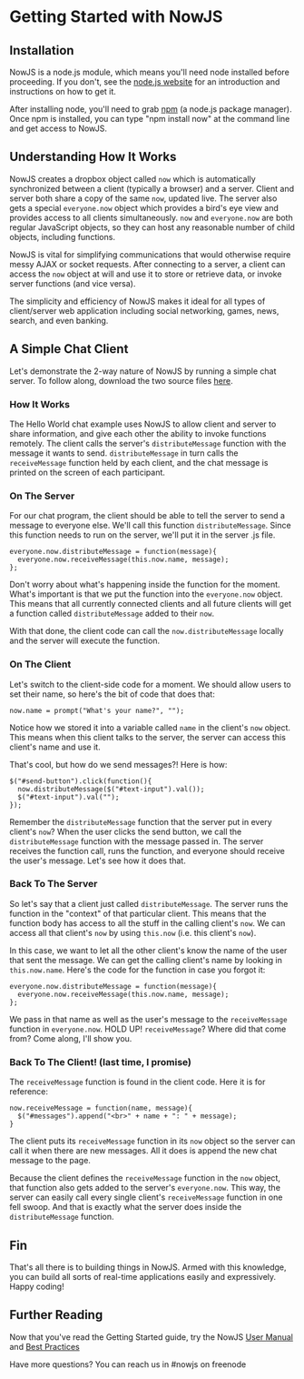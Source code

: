 Getting Started with NowJS
==========================
Installation
------------
NowJS is a node.js module, which means you'll need node installed before proceeding. If you don't, see the [node.js website](http://nodejs.com/) for an introduction and instructions on how to get it.

After installing node, you'll need to grab [npm](http://npmjs.org/) (a node.js package manager). Once npm is installed, you can type "npm install now" at the command line and get access to NowJS.

Understanding How It Works
--------------------------
NowJS creates a dropbox object called `now` which is automatically synchronized between a client (typically a browser) and a server. Client and server both share a copy of the same `now`, updated live. The server also gets a special `everyone.now` object which provides a bird's eye view and provides access to all clients simultaneously. `now` and `everyone.now` are both regular JavaScript objects, so they can host any reasonable number of child objects, including functions.

NowJS is vital for simplifying communications that would otherwise require messy AJAX or socket requests. After connecting to a server, a client can access the `now` object at will and use it to store or retrieve data, or invoke server functions (and vice versa).

The simplicity and efficiency of NowJS makes it ideal for all types of client/server web application including social networking, games, news, search, and even banking.

A Simple Chat Client
--------------------
Let's demonstrate the 2-way nature of NowJS by running a simple chat server. To follow along, download the two source files [here](https://github.com/downloads/Flotype/now/chat-example.tgz).

### How It Works
The Hello World chat example uses NowJS to allow client and server to share information, and give each other the ability to invoke functions remotely. The client calls the server's `distributeMessage` function with the message it wants to send. `distributeMessage` in turn calls the `receiveMessage` function held by each client, and the chat message is printed on the screen of each participant.

### On The Server
For our chat program, the client should be able to tell the server to send a message to everyone else. We'll call this function `distributeMessage`. Since this function needs to run on the server, we'll put it in the server .js file.

    everyone.now.distributeMessage = function(message){
      everyone.now.receiveMessage(this.now.name, message);
    };
    
Don't worry about what's happening inside the function for the moment. What's important is that we put the function into the `everyone.now` object. This means that all currently connected clients and all future clients will get a function called `distributeMessage` added to their `now`.

With that done, the client code can call the `now.distributeMessage` locally and the server will execute the function.

### On The Client
Let's switch to the client-side code for a moment. We should allow users to set their name, so here's the bit of code that does that:

    now.name = prompt("What's your name?", "");

Notice how we stored it into a variable called `name` in the client's `now` object. This means when this client talks to the server, the server can access this client's name and use it.

That's cool, but how do we send messages?! Here is how:

    $("#send-button").click(function(){
      now.distributeMessage($("#text-input").val());
      $("#text-input").val("");
    });
    
Remember the `distributeMessage` function that the server put in every client's `now`? When the user clicks the send button, we call the `distributeMessage` function with the message passed in. The server receives the function call, runs the function, and everyone should receive the user's message. Let's see how it does that.

### Back To The Server
So let's say that a client just called `distributeMessage`. The server runs the function in the "context" of that particular client. This means that the function body has access to all the stuff in the calling client's `now`. We can access all that client's `now` by using `this.now` (i.e. this client's `now`).

In this case, we want to let all the other client's know the name of the user that sent the message. We can get the calling client's name by looking in `this.now.name`. Here's the code for the function in case you forgot it:

    everyone.now.distributeMessage = function(message){
      everyone.now.receiveMessage(this.now.name, message);
    };
    
We pass in that name as well as the user's message to the `receiveMessage` function in  `everyone.now`. HOLD UP! `receiveMessage`? Where did that come from? Come along, I'll show you.

### Back To The Client! (last time, I promise)
The `receiveMessage` function is found in the client code. Here it is for reference:

    now.receiveMessage = function(name, message){
      $("#messages").append("<br>" + name + ": " + message);
    }

The client puts its `receiveMessage` function in its `now` object so the server can call it when there are new messages. All it does is append the new chat message to the page.

Because the client defines the `receiveMessage` function in the `now` object, that function also gets added to the server's `everyone.now`. This way, the server can easily call every single client's `receiveMessage` function in one fell swoop. And that is exactly what the server does inside the `distributeMessage` function.

Fin
---
That's all there is to building things in NowJS. Armed with this knowledge, you can build all sorts of real-time applications easily and expressively. Happy coding!

Further Reading
----------------------
Now that you've read the Getting Started guide, try the NowJS [User Manual](http://nowjs.com/doc) and [Best Practices](http://nowjs.com/bestpractices)

Have more questions? You can reach us in #nowjs on freenode
